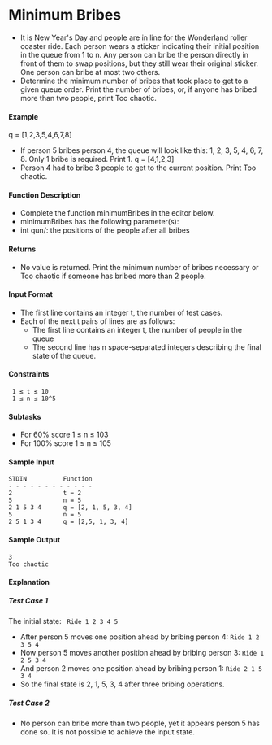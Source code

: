 # Minimum Bribes
- It is New Year's Day and people are in line for the Wonderland roller coaster ride. Each person wears a sticker indicating their initial position in the queue from 1 to n. Any person can bribe the person directly in front of them to swap positions, but they still wear their original sticker. One person can bribe at most two others.
- Determine the minimum number of bribes that took place to get to a given queue order. Print the number of bribes, or, if anyone has bribed more than two people, print Too chaotic.
#### Example
q = [1,2,3,5,4,6,7,8]
- If person 5 bribes person 4, the queue will look like this: 1, 2, 3, 5, 4, 6, 7, 8. Only 1 bribe is required. Print 1.
q = [4,1,2,3]
- Person 4 had to bribe 3 people to get to the current position. Print Too chaotic.
#### Function Description
- Complete the function minimumBribes in the editor below.
- minimumBribes has the following parameter(s):
- int qun/: the positions of the people after all bribes
#### Returns
- No value is returned. Print the minimum number of bribes necessary or Too chaotic if someone has bribed more than 2 people.
#### Input Format
- The first line contains an integer t, the number of test cases.
- Each of the next t pairs of lines are as follows:
  - The first line contains an integer t, the number of people in the queue
  - The second line has n space-separated integers describing the final state of the queue.
  
#### Constraints
`````
 1 ≤ t ≤ 10
 1 ≤ n ≤ 10^5
`````
#### Subtasks
- For 60% score 1 ≤ n ≤ 103
- For 100% score 1 ≤ n ≤ 105
#### Sample Input
````
STDIN          Function
- - - - - - - - - - - - 
2              t = 2
5              n = 5
2 1 5 3 4      q = [2, 1, 5, 3, 4]
5              n = 5
2 5 1 3 4      q = [2,5, 1, 3, 4]
````
#### Sample Output
``` 
3
Too chaotic
```
#### Explanation
##### Test Case 1
The initial state: ` Ride 1 2 3 4 5`
- After person 5 moves one position ahead by bribing person 4: `Ride 1 2 3 5 4`
- Now person 5 moves another position ahead by bribing person 3: `Ride 1 2 5 3 4`
- And person 2 moves one position ahead by bribing person 1: `Ride 2 1 5 3 4`
- So the final state is 2, 1, 5, 3, 4 after three bribing operations.
  
##### Test Case 2
- No person can bribe more than two people, yet it appears person 5 has done so. It is not possible to achieve the input state.